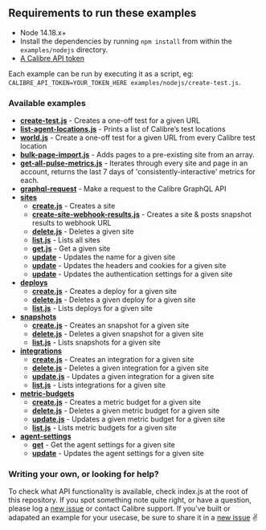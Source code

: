 ## Requirements to run these examples

- Node 14.18.x+
- Install the dependencies by running `npm install` from within the `examples/nodejs` directory.
- [A Calibre API token](https://calibreapp.com/docs/api/tokens)

Each example can be run by executing it as a script, eg: `CALIBRE_API_TOKEN=YOUR_TOKEN_HERE examples/nodejs/create-test.js`.

### Available examples

- **[create-test.js](create-test.js)** - Creates a one-off test for a given URL
- **[list-agent-locations.js](list-agent-locations.js)** - Prints a list of Calibre’s test locations
- **[world.js](world.js)** - Create a one-off test for a given URL from every Calibre test location
- **[bulk-page-import.js](bulk-page-import.js)** - Adds pages to a pre-existing site from an array.
- **[get-all-pulse-metrics.js](get-all-pulse-metrics.js)** - Iterates through every site and page in an account, returns the last 7 days of 'consistently-interactive' metrics for each.
- **[graphql-request](graphql-request.js)** - Make a request to the Calibre GraphQL API
- **[sites](sites)**
  - **[create.js](sites/create.js)** - Creates a site
  - **[create-site-webhook-results.js](sites/create-site-webhook-results.js)** - Creates a site & posts snapshot results to webhook URL
  - **[delete.js](sites/delete.js)** - Deletes a given site
  - **[list.js](sites/list.js)** - Lists all sites
  - **[get.js](sites/get.js)** - Get a given site
  - **[update](sites/update.js)** - Updates the name for a given site
  - **[update](sites/update-headers-cookies.js)** - Updates the headers and cookies for a given site
  - **[update](sites/update-authentication-settings.js)** - Updates the authentication settings for a given site
- **[deploys](deploys)**
  - **[create.js](deploys/create.js)** - Creates a deploy for a given site
  - **[delete.js](deploys/delete.js)** - Deletes a given deploy for a given site
  - **[list.js](deploys/list.js)** - Lists deploys for a given site
- **[snapshots](snapshots)**
  - **[create.js](snapshots/create.js)** - Creates an snapshot for a given site
  - **[delete.js](snapshots/delete.js)** - Deletes a given snapshot for a given site
  - **[list.js](snapshots/list.js)** - Lists snapshots for a given site
- **[integrations](integrations)**
  - **[create.js](integrations/create.js)** - Creates an integration for a given site
  - **[delete.js](integrations/delete.js)** - Deletes a given integration for a given site
  - **[update.js](integrations/update.js)** - Updates a given integration for a given site
  - **[list.js](integrations/list.js)** - Lists integrations for a given site
- **[metric-budgets](metric-budgets)**
  - **[create.js](metric-budgets/create.js)** - Creates a metric budget for a given site
  - **[delete.js](metric-budgets/delete.js)** - Deletes a given metric budget for a given site
  - **[update.js](metric-budgets/update.js)** - Updates a given metric budget for a given site
  - **[list.js](metric-budgets/list.js)** - Lists metric budgets for a given site
- **[agent-settings](agent-settings)**
  - **[get](agent-settings/get.js)** - Get the agent settings for a given site
  - **[update](agent-settings/update.js)** - Updates the agent settings for a given site

### Writing your own, or looking for help?

To check what API functionality is available, check index.js at the root of this repository. If you spot something note quite right, or have a question, please log a [new issue](https://github.com/calibreapp/cli/issues) or contact Calibre support.
If you’ve built or adapated an example for your usecase, be sure to share it in a [new issue](https://github.com/calibreapp/cli/issues) ✌️
